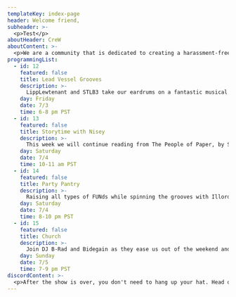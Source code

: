 ```yaml
---
templateKey: index-page
header: Welcome friend,
subheader: >-
  <p>Test</p>
aboutHeader: CreW
aboutContent: >-
  <p>We are a community that is dedicated to creating a harassment-free experience for everyone, regardless of age, body size, visible or invisible disability, ethnicity, sex characteristics, gender identity and expression, level of experience, education, socio-economic status, nationality, personal appearance, race, religion, or sexual identity and orientation.<br><br>We pledge to act and interact in ways that contribute to an open, welcoming, diverse, inclusive, and healthy space.<p>
programmingList:
  - id: 12
    featured: false
    title: Lead Vessel Grooves 
    description: >-
      LippLewtenant and STLB3 take our eardrums on a fantastic musical voyage with funky drums and heavy shit.
    day: Friday
    date: 7/3
    time: 6-8 pm PST
  - id: 13
    featured: false
    title: Storytime with Nisey
    description: >-
      This week we will continue reading from The People of Paper, by Salvador Plascencia.
    day: Saturday
    date: 7/4
    time: 10-11 am PST
  - id: 14
    featured: false
    title: Party Pantry
    description: >-
      Raising all types of FUNds while spinning the grooves with Illordess and Freaky Outty! 
    day: Saturday
    date: 7/4
    time: 8-10 pm PST
  - id: 15
    featured: false
    title: Church
    description: >-
      Join DJ B-Rad and Bidegain as they ease us out of the weekend and lift our spirits with soulful tunes and dope cartoons.
    day: Sunday
    date: 7/5
    time: 7-9 pm PST
discordContent: >-
  <p>After the show is over, you don't need to hang up your hat. Head over to our new Discord channel to chat! Please take the time to <a href="/resources">make yourself familiar with our Code of Conduct</a> before you dive in.</p>
---
```

